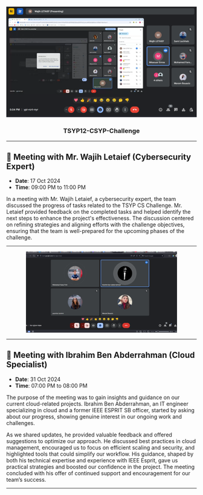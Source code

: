 <p align="center">
  <a href="" rel="noopener">
 <img src="/Documentation/Professor&Expert_assesment/meetingwithexpert.png" alt="Project logo"></a>
</p>
<h3 align="center">TSYP12-CSYP-Challenge
</h3>

---

## 📝 Meeting with Mr. Wajih Letaief (Cybersecurity Expert)
- **Date**: 17 Oct 2024  
- **Time**: 09:00 PM to 11:00 PM

In a meeting with Mr. Wajih Letaief, a cybersecurity expert, the team discussed the progress of tasks related to the TSYP CS Challenge. Mr. Letaief provided feedback on the completed tasks and helped identify the next steps to enhance the project's effectiveness. The discussion centered on refining strategies and aligning efforts with the challenge objectives, ensuring that the team is well-prepared for the upcoming phases of the challenge.

---

<p align="center">
  <a href="" rel="noopener">
    <img src="/Documentation/Professor&Expert_assesment/meetingwithengineer.png" alt="Second Meeting" width="400">
  </a>
</p>

---

## 📝 Meeting with Ibrahim Ben Abderrahman (Cloud Specialist)
- **Date**: 31 Oct 2024  
- **Time**: 07:00 PM to 08:00 PM

The purpose of the meeting was to gain insights and guidance on our current cloud-related projects. Ibrahim Ben Abderrahman, an IT engineer specializing in cloud and a former IEEE ESPRIT SB officer, started by asking about our progress, showing genuine interest in our ongoing work and challenges.

As we shared updates, he provided valuable feedback and offered suggestions to optimize our approach. He discussed best practices in cloud management, encouraged us to focus on efficient scaling and security, and highlighted tools that could simplify our workflow. His guidance, shaped by both his technical expertise and experience with IEEE Esprit, gave us practical strategies and boosted our confidence in the project. The meeting concluded with his offer of continued support and encouragement for our team’s success.

---